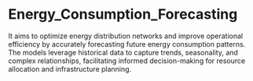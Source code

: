 # Energy_Consumption_Forecasting
It aims to optimize energy distribution networks and improve operational efficiency by accurately forecasting future energy consumption patterns. The models leverage historical data to capture trends, seasonality, and complex relationships, facilitating informed decision-making for resource allocation and infrastructure planning.
